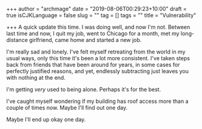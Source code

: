 +++
author = "archmage"
date = "2019-08-06T00:29:23+10:00"
draft = true
isCJKLanguage = false
slug = ""
tag = []
tags = ""
title = "Vulnerability"

+++
A quick update this time. I was doing well, and now I'm not. Between last time and now, I quit my job, went to Chicago for a month, met my long-distance girlfriend, came home and started a new job.

I'm really sad and lonely. I've felt myself retreating from the world in my usual ways, only this time it's been a lot more consistent. I've taken steps back from friends that have been around for years, in some cases for perfectly justified reasons, and yet, endlessly subtracting just leaves you with nothing at the end.

I'm getting _very_ used to being alone. Perhaps it's for the best.

I've caught myself wondering if my building has roof access more than a couple of times now. Maybe I'll find out one day. 

Maybe I'll end up okay one day. 